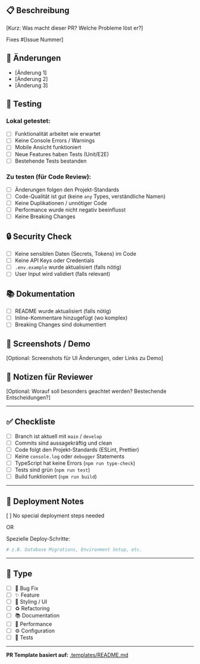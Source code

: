 ## 📋 Beschreibung

[Kurz: Was macht dieser PR? Welche Probleme löst er?]

Fixes #[Issue Nummer]

## 🔄 Änderungen

- [Änderung 1]
- [Änderung 2]
- [Änderung 3]

## 🧪 Testing

### Lokal getestet:

- [ ] Funktionalität arbeitet wie erwartet
- [ ] Keine Console Errors / Warnings
- [ ] Mobile Ansicht funktioniert
- [ ] Neue Features haben Tests (Unit/E2E)
- [ ] Bestehende Tests bestanden

### Zu testen (für Code Review):

- [ ] Änderungen folgen den Projekt-Standards
- [ ] Code-Qualität ist gut (keine `any` Types, verständliche Namen)
- [ ] Keine Duplikationen / unnötiger Code
- [ ] Performance wurde nicht negativ beeinflusst
- [ ] Keine Breaking Changes

## 🔒 Security Check

- [ ] Keine sensiblen Daten (Secrets, Tokens) im Code
- [ ] Keine API Keys oder Credentials
- [ ] `.env.example` wurde aktualisiert (falls nötig)
- [ ] User Input wird validiert (falls relevant)

## 📚 Dokumentation

- [ ] README wurde aktualisiert (falls nötig)
- [ ] Inline-Kommentare hinzugefügt (wo komplex)
- [ ] Breaking Changes sind dokumentiert

## 📸 Screenshots / Demo

[Optional: Screenshots für UI Änderungen, oder Links zu Demo]

## 📝 Notizen für Reviewer

[Optional: Worauf soll besonders geachtet werden? Bestechende Entscheidungen?]

---

## ✅ Checkliste

- [ ] Branch ist aktuell mit `main` / `develop`
- [ ] Commits sind aussagekräftig und clean
- [ ] Code folgt den Projekt-Standards (ESLint, Prettier)
- [ ] Keine `console.log` oder `debugger` Statements
- [ ] TypeScript hat keine Errors (`npm run type-check`)
- [ ] Tests sind grün (`npm run test`)
- [ ] Build funktioniert (`npm run build`)

---

## 🚀 Deployment Notes

[ ] No special deployment steps needed

OR

Spezielle Deploy-Schritte:
```bash
# z.B. Database Migrations, Environment Setup, etc.
```

---

## 📌 Type

- [ ] 🐛 Bug Fix
- [ ] ✨ Feature
- [ ] 🎨 Styling / UI
- [ ] ♻️ Refactoring
- [ ] 📚 Documentation
- [ ] 🚀 Performance
- [ ] ⚙️ Configuration
- [ ] 🧪 Tests

---

**PR Template basiert auf:** [.templates/README.md](https://github.com/S540d/project-templates)
